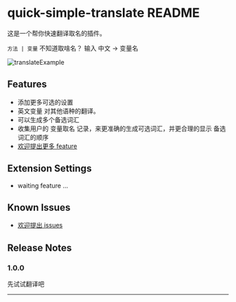 # quick-simple-translate README

这是一个帮你快速翻译取名的插件。

 `方法 | 变量` 不知道取啥名？  输入 中文 -> 变量名

![translateExample](assets/example_1.gif)

## Features

- 添加更多可选的设置
- 英文变量 对其他语种的翻译。
- 可以生成多个备选词汇
- 收集用户的 变量取名 记录，来更准确的生成可选词汇，并更合理的显示 备选词汇的顺序
- [欢迎提出更多 feature](https://github.com/zhzxang/vscode-translate-quickly/issues)

## Extension Settings

- waiting feature ...

## Known Issues

- [欢迎提出 issues](https://github.com/zhzxang/vscode-translate-quickly/issues)

## Release Notes

### 1.0.0

先试试翻译吧


----------------------------------------------------------------------